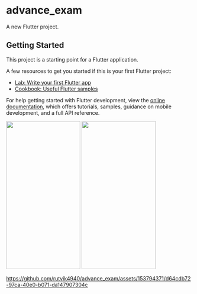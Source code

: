 # advance_exam

A new Flutter project.

## Getting Started

This project is a starting point for a Flutter application.

A few resources to get you started if this is your first Flutter project:

- [Lab: Write your first Flutter app](https://docs.flutter.dev/get-started/codelab)
- [Cookbook: Useful Flutter samples](https://docs.flutter.dev/cookbook)

For help getting started with Flutter development, view the
[online documentation](https://docs.flutter.dev/), which offers tutorials,
samples, guidance on mobile development, and a full API reference.


<p>
   <img src="https://github.com/rutvik4940/advance_exam/assets/153794371/d62bff65-72db-4456-9fe3-06c11f03be54"
   height="400px" width="200px"/>
   <img src="https://github.com/rutvik4940/advance_exam/assets/153794371/4587f907-75e3-41c7-8c13-d225892437db"
   height="400px" width="200px"/>


https://github.com/rutvik4940/advance_exam/assets/153794371/d64cdb72-97ca-40e0-b071-da147907304c


   
  
</p>
